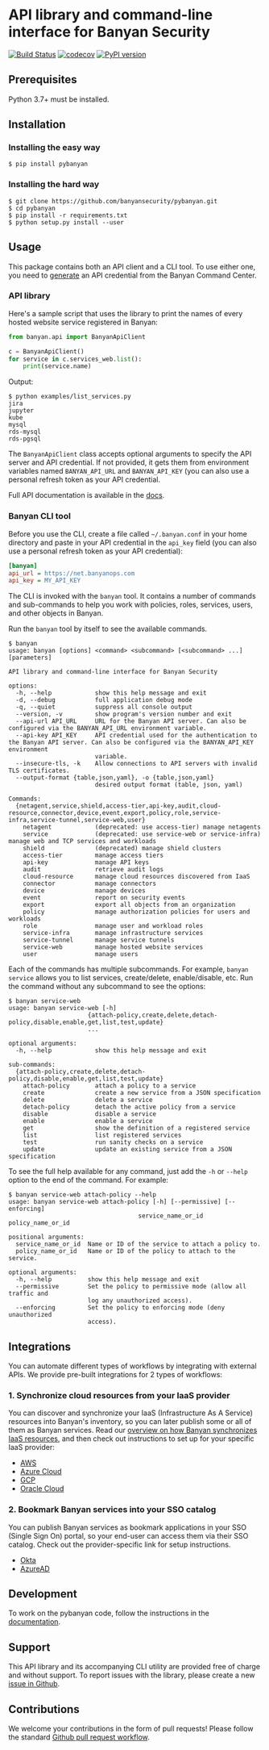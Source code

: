 # API library and command-line interface for Banyan Security
[![Build Status](https://travis-ci.org/banyansecurity/pybanyan.svg?branch=master)](https://travis-ci.org/banyansecurity/pybanyan)
[![codecov](https://codecov.io/gh/banyansecurity/pybanyan/branch/master/graph/badge.svg)](https://codecov.io/gh/banyansecurity/pybanyan)
[![PyPI version](https://badge.fury.io/py/pybanyan.svg)](https://badge.fury.io/py/pybanyan)


## Prerequisites
Python 3.7+ must be installed.

## Installation 
### Installing the easy way

```console
$ pip install pybanyan
```

### Installing the hard way

```console
$ git clone https://github.com/banyansecurity/pybanyan.git
$ cd pybanyan
$ pip install -r requirements.txt
$ python setup.py install --user
```

## Usage

This package contains both an API client and a CLI tool.
To use either one, you need to [generate][docs] an API credential from the Banyan Command Center.

### API library

Here's a sample script that uses the library to print the names of every hosted website service registered in Banyan:

```python
from banyan.api import BanyanApiClient

c = BanyanApiClient()
for service in c.services_web.list():
    print(service.name)
```

Output:
```console
$ python examples/list_services.py
jira
jupyter
kube
mysql
rds-mysql
rds-pgsql
```

The `BanyanApiClient` class accepts optional arguments to specify the API server and API credential. If not provided, 
it gets them from environment variables named `BANYAN_API_URL` and `BANYAN_API_KEY` (you can also use a personal refresh token as your API credential.

Full API documentation is available in the [docs].

### Banyan CLI tool

Before you use the CLI, create a file called `~/.banyan.conf` in your home directory and paste in your API credential in the `api_key` field (you can also use a personal refresh token as your API credential):

```ini
[banyan]
api_url = https://net.banyanops.com
api_key = MY_API_KEY
```

The CLI is invoked with the `banyan` tool. It contains a number of commands and sub-commands to help you work with policies, roles, services, users, and other objects in Banyan. 

Run the `banyan` tool by itself to see the available commands.

```console
$ banyan
usage: banyan [options] <command> <subcommand> [<subcommand> ...] [parameters]

API library and command-line interface for Banyan Security

options:
  -h, --help            show this help message and exit
  -d, --debug           full application debug mode
  -q, --quiet           suppress all console output
  --version, -v         show program's version number and exit
  --api-url API_URL     URL for the Banyan API server. Can also be configured via the BANYAN_API_URL environment variable.
  --api-key API_KEY     API credential used for the authentication to the Banyan API server. Can also be configured via the BANYAN_API_KEY environment
                        variable.
  --insecure-tls, -k    Allow connections to API servers with invalid TLS certificates.
  --output-format {table,json,yaml}, -o {table,json,yaml}
                        desired output format (table, json, yaml)

Commands:
  {netagent,service,shield,access-tier,api-key,audit,cloud-resource,connector,device,event,export,policy,role,service-infra,service-tunnel,service-web,user}
    netagent            (deprecated: use access-tier) manage netagents
    service             (deprecated: use service-web or service-infra) manage web and TCP services and workloads
    shield              (deprecated) manage shield clusters
    access-tier         manage access tiers
    api-key             manage API keys
    audit               retrieve audit logs
    cloud-resource      manage cloud resources discovered from IaaS
    connector           manage connectors
    device              manage devices
    event               report on security events
    export              export all objects from an organization
    policy              manage authorization policies for users and workloads
    role                manage user and workload roles
    service-infra       manage infrastructure services
    service-tunnel      manage service tunnels
    service-web         manage hosted website services
    user                manage users
```

Each of the commands has multiple subcommands. For example, `banyan service` allows you to list services, create/delete, enable/disable, etc. Run the command without any subcommand to see the options:

```console
$ banyan service-web
usage: banyan service-web [-h]
                      {attach-policy,create,delete,detach-policy,disable,enable,get,list,test,update}
                      ...

optional arguments:
  -h, --help            show this help message and exit

sub-commands:
  {attach-policy,create,delete,detach-policy,disable,enable,get,list,test,update}
    attach-policy       attach a policy to a service
    create              create a new service from a JSON specification
    delete              delete a service
    detach-policy       detach the active policy from a service
    disable             disable a service
    enable              enable a service
    get                 show the definition of a registered service
    list                list registered services
    test                run sanity checks on a service
    update              update an existing service from a JSON specification
```

To see the full help available for any command, just add the `-h` or `--help` option to the end of the command. 
For example:

```console
$ banyan service-web attach-policy --help
usage: banyan service-web attach-policy [-h] [--permissive] [--enforcing]
                                    service_name_or_id policy_name_or_id

positional arguments:
  service_name_or_id  Name or ID of the service to attach a policy to.
  policy_name_or_id   Name or ID of the policy to attach to the service.

optional arguments:
  -h, --help          show this help message and exit
  --permissive        Set the policy to permissive mode (allow all traffic and
                      log any unauthorized access).
  --enforcing         Set the policy to enforcing mode (deny unauthorized
                      access).
```

## Integrations

You can automate different types of workflows by integrating with external APIs. We provide pre-built integrations for 2 types of workflows:

### 1. Synchronize cloud resources from your IaaS provider

You can discover and synchronize your IaaS (Infrastructure As A Service) resources into Banyan's inventory, so you can later publish some or all of them as Banyan services. Read our [overview on how Banyan synchronizes IaaS resources](docs/iaas/README.md), and then check out instructions to set up for your specific IaaS provider:

- [AWS](docs/iaas/aws.md)
- [Azure Cloud](docs/iaas/azure_cloud.md)
- [GCP](docs/iaas/gcp.md)
- [Oracle Cloud](docs/iaas/oracle_cloud.md)

### 2. Bookmark Banyan services into your SSO catalog

You can publish Banyan services as bookmark applications in your SSO (Single Sign On) portal, so your end-user can access them via their SSO catalog. Check out the provider-specific link for setup instructions.

- [Okta](docs/idp/okta.md)
- [AzureAD](docs/idp/azure_ad.md)


## Development

To work on the pybanyan code, follow the instructions in the [documentation][devel]. 

## Support

This API library and its accompanying CLI utility are provided free of charge and without support. To report 
issues with the library, please create a new [issue in Github][github-issue].

## Contributions

We welcome your contributions in the form of pull requests! Please follow the standard [Github pull request 
workflow][github-pr].

[docs]: https://docs.banyansecurity.io/docs/api-guide/introduction/
[github-pr]: https://gist.github.com/Chaser324/ce0505fbed06b947d962
[github-issue]: https://github.com/banyansecurity/pybanyan/issues/new
[devel]: https://pybanyan.readthedocs.io/development.html